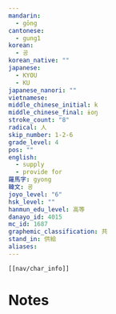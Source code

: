 ```yaml
---
mandarin:
  - gōng
cantonese:
  - gung1
korean:
  - 공
korean_native: ""
japanese:
  - KYOU
  - KU
japanese_nanori: ""
vietnamese:
middle_chinese_initial: k
middle_chinese_final: ɨoŋ
stroke_count: "8"
radical: 人
skip_number: 1-2-6
grade_level: 4
pos: ""
english:
  - supply
  - provide for
羅馬字: gyong
韓文: 굥
joyo_level: "6"
hsk_level: ""
hanmun_edu_level: 高等
danayo_id: 4015
mc_id: 1687
graphemic_classification: 共
stand_in: 供給
aliases:
---
```

```meta-bind-embed
[[nav/char_info]]
```

# Notes
